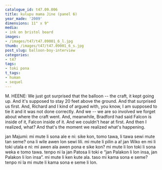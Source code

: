 ```yaml
---
catalogue_id: t47.09.006
title: kulupu mama Jine (panel 6)
year_made: '2009'
dimensions: 11" x 9"
media:
- ink on bristol board
images:
- /images/t47/t47.09001_6_l.jpg
thumb: /images/t47/t47.09001_6_s.jpg
post_slug: balloon-boy-interview
categories:
- t47
tags:
- toki pona
t_tags:
- human
- sequel
---
```


M. HEENE: We just got surprised that the balloon -- the craft, it kept going up. And it's supposed to stay 20 feet above the ground. And that surprised us first. And, Richard and I kind of argued with, you know, I am supposed to tie it and it was not done correctly. And we -- we are so involved we forget about where the craft went.
And, meanwhile, Bradford had said Falcon is inside of it, Falcon inside of it. And we couldn't hear at first. And then I realized, what?
And that's the moment we realized what's happening.


jan Majumi: mi mute li sona ale e ni: sike kon, tomo tawa, li tawa sewi mute tan seme? ona li wile awen lon sewi lili. mi mute li pilin a a! jan Wiko en mi li toki utala e ni: mi awen ala awen pona e sike kon? mi mute li lon toki li sona weka e tomo tawa. tenpo ni la jan Patosa li toki e “jan Palakon li lon insa, jan Palakon li lon insa”. mi mute li ken kute ala. taso mi kama sona e seme? tenpo ni la mi mute li kama sona e seme li lon.

